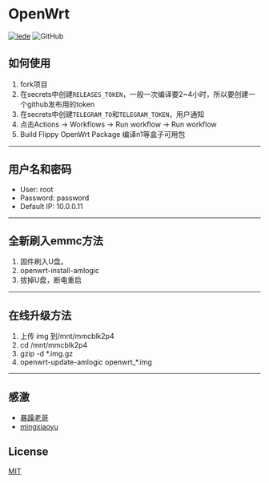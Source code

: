 # OpenWrt

[![lede](https://img.shields.io/badge/github-lede-blue.svg?style=flat&logo=github)](https://github.com/coolsnowwolf/lede)
![GitHub](https://img.shields.io/github/license/ZenQy/Openwrt)

## 如何使用

1. fork项目
2. 在secrets中创建`RELEASES_TOKEN`，一般一次编译要2~4小时，所以要创建一个github发布用的token
3. 在secrets中创建`TELEGRAM_TO`和`TELEGRAM_TOKEN`，用户通知
4. 点击Actions -> Workflows -> Run workflow -> Run workflow 
5. Build Flippy OpenWrt Package 编译n1等盒子可用包

------

## 用户名和密码

 * User: root
 * Password: password
 * Default IP: 10.0.0.11

------

## 全新刷入emmc方法

  1. 固件刷入U盘。
  2. openwrt-install-amlogic
  3. 拔掉U盘，断电重启

------

## 在线升级方法

  1. 上传 img 到/mnt/mmcblk2p4
  2. cd /mnt/mmcblk2p4
  3. gzip -d  *.img.gz
  4. openwrt-update-amlogic openwrt_*.img

------

## 感激 

 - [暴躁老哥](https://github.com/breakings/OpenWrt)
 - [mingxiaoyu](https://github.com/mingxiaoyu/N1Openwrt)

## License

[MIT](https://github.com/ZenQy/Openwrt/blob/main/LICENSE)